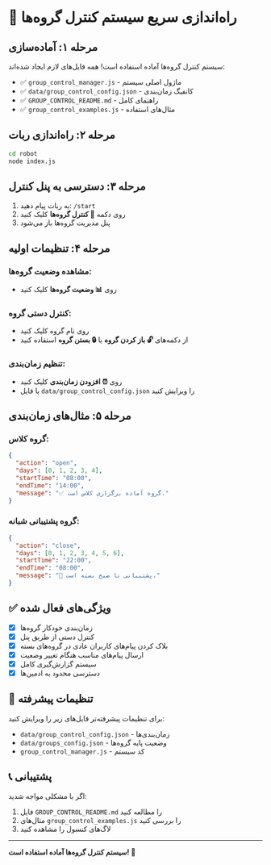 # 🚀 راه‌اندازی سریع سیستم کنترل گروه‌ها

## مرحله ۱: آماده‌سازی

سیستم کنترل گروه‌ها آماده استفاده است! همه فایل‌های لازم ایجاد شده‌اند:

- ✅ `group_control_manager.js` - ماژول اصلی سیستم
- ✅ `data/group_control_config.json` - کانفیگ زمان‌بندی
- ✅ `GROUP_CONTROL_README.md` - راهنمای کامل
- ✅ `group_control_examples.js` - مثال‌های استفاده

## مرحله ۲: راه‌اندازی ربات

```bash
cd robot
node index.js
```

## مرحله ۳: دسترسی به پنل کنترل

1. به ربات پیام دهید: `/start`
2. روی دکمه **🚪 کنترل گروه‌ها** کلیک کنید
3. پنل مدیریت گروه‌ها باز می‌شود

## مرحله ۴: تنظیمات اولیه

### مشاهده وضعیت گروه‌ها:
- روی **📊 وضعیت گروه‌ها** کلیک کنید

### کنترل دستی گروه:
- روی نام گروه کلیک کنید
- از دکمه‌های **🔓 باز کردن گروه** یا **🔒 بستن گروه** استفاده کنید

### تنظیم زمان‌بندی:
- روی **⏰ افزودن زمان‌بندی** کلیک کنید
- یا فایل `data/group_control_config.json` را ویرایش کنید

## مرحله ۵: مثال‌های زمان‌بندی

### گروه کلاس:
```json
{
  "action": "open",
  "days": [0, 1, 2, 3, 4],
  "startTime": "08:00",
  "endTime": "14:00",
  "message": "✅ گروه آماده برگزاری کلاس است."
}
```

### گروه پشتیبانی شبانه:
```json
{
  "action": "close",
  "days": [0, 1, 2, 3, 4, 5, 6],
  "startTime": "22:00",
  "endTime": "08:00",
  "message": "🚫 پشتیبانی تا صبح بسته است."
}
```

## ✅ ویژگی‌های فعال شده

- [x] زمان‌بندی خودکار گروه‌ها
- [x] کنترل دستی از طریق پنل
- [x] بلاک کردن پیام‌های کاربران عادی در گروه‌های بسته
- [x] ارسال پیام‌های مناسب هنگام تغییر وضعیت
- [x] سیستم گزارش‌گیری کامل
- [x] دسترسی محدود به ادمین‌ها

## 🔧 تنظیمات پیشرفته

برای تنظیمات پیشرفته‌تر فایل‌های زیر را ویرایش کنید:

- `data/group_control_config.json` - زمان‌بندی‌ها
- `data/groups_config.json` - وضعیت پایه گروه‌ها
- `group_control_manager.js` - کد سیستم

## 📞 پشتیبانی

اگر با مشکلی مواجه شدید:

1. فایل `GROUP_CONTROL_README.md` را مطالعه کنید
2. مثال‌های `group_control_examples.js` را بررسی کنید
3. لاگ‌های کنسول را مشاهده کنید

---

**سیستم کنترل گروه‌ها آماده استفاده است! 🎉**


